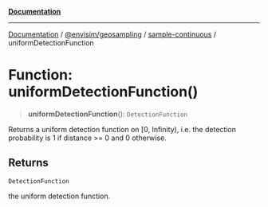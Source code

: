 [**Documentation**](../../../../README.md)

---

[Documentation](../../../../README.md) / [@envisim/geosampling](../../README.md) / [sample-continuous](../README.md) / uniformDetectionFunction

# Function: uniformDetectionFunction()

> **uniformDetectionFunction**(): `DetectionFunction`

Returns a uniform detection function on [0, Infinity), i.e. the
detection probability is 1 if distance >= 0 and 0 otherwise.

## Returns

`DetectionFunction`

the uniform detection function.
